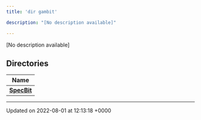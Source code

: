 ```yaml
---
title: 'dir gambit'

description: "[No description available]"

---
```







[No description available]

## Directories

| Name           |
| -------------- |
| **[SpecBit](/documentation/code/files/dir_6865c7f35052b24e2a97335b465981e3/#dir-specbit)**  |






-------------------------------

Updated on 2022-08-01 at 12:13:18 +0000
